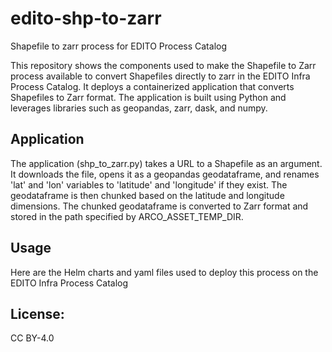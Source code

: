 # edito-shp-to-zarr
Shapefile to zarr process for EDITO Process Catalog

This repository shows the components used to make the Shapefile to Zarr process available to convert Shapefiles directly to zarr in the EDITO Infra Process Catalog. It deploys a containerized application that converts Shapefiles to Zarr format. The application is built using Python and leverages libraries such as geopandas, zarr, dask, and numpy.

## Application 
The application (shp_to_zarr.py) takes a URL to a Shapefile as an argument. It downloads the file, opens it as a geopandas geodataframe, and renames 'lat' and 'lon' variables to 'latitude' and 'longitude' if they exist. The geodataframe is then chunked based on the latitude and longitude dimensions. The chunked geodataframe is converted to Zarr format and stored in the path specified by ARCO_ASSET_TEMP_DIR.

## Usage 
Here are the Helm charts and yaml files used to deploy this process on the EDITO Infra Process Catalog

## License: 
CC BY-4.0